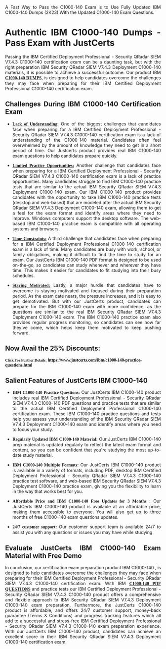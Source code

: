 <p dir="auto" style="text-align: justify;">A Fast Way to Pass the C1000-140 Exam is to Use Fully Updated IBM C1000-140 Dumps (2K23) With the Updated C1000-140 Exam Questions.</p>

<h1 style="text-align: justify;"><strong>Authentic IBM C1000-140 Dumps - Pass Exam with JustCerts</strong></h1>

<p style="text-align: justify;">Passing the IBM Certified Deployment Professional - Security QRadar SIEM V7.4.3 C1000-140 certification exam can be a daunting task, but with the right preparation IBM Security QRadar SIEM V7.4.3 Deployment C1000-140 materials, it is possible to achieve a successful outcome. Our product IBM <strong><a href="https://www.justcerts.com/ibm/c1000-140-practice-questions.html"><span style="font-family:Georgia,serif;"><u>C1000-140 DUMPS</u></span></a></strong>, is designed to help candidates overcome the challenges they may face when preparing for their IBM Certified Deployment Professional C1000-140 certification exam.</p>

<h2 style="text-align: justify;"><strong>Challenges During IBM C1000-140 Certification Exam</strong></h2>

<ul>
	<li style="text-align: justify;"><u><span style="font-family:Georgia,serif;"><strong>Lack of Understanding:</strong></span></u> One of the biggest challenges that candidates face when preparing for a IBM Certified Deployment Professional - Security QRadar SIEM V7.4.3 C1000-140 certification exam is a lack of understanding of the C1000-140 material. Candidates often feel overwhelmed by the amount of knowledge they need to get in a short period of time. Our Justcerts product provides real IBM C1000-140 exam questions to help candidates prepare quickly.</li>
</ul>

<ul>
	<li style="text-align: justify;"><u><span style="font-family:Georgia,serif;"><strong>Limited Practice Opportunities:</strong></span></u> Another challenge that candidates face when preparing for a IBM Certified Deployment Professional - Security QRadar SIEM V7.4.3 C1000-140 certification exam is a lack of practice opportunities. Many candidates struggle to find IBM C1000-140 practice tests that are similar to the actual IBM Security QRadar SIEM V7.4.3 Deployment C1000-140 exam. Our IBM C1000-140 product provides candidates with the opportunity to take IBM C1000-140 practice tests (desktop and web-based) that are modeled after the actual IBM Security QRadar SIEM V7.4.3 Deployment C1000-140 exam, allowing them to get a feel for the exam format and identify areas where they need to improve. Windows computers support the desktop software. The web-based IBM C1000-140 practice exam is compatible with all operating systems and browsers.</li>
</ul>

<ul>
	<li style="text-align: justify;"><u><span style="font-family:Georgia,serif;"><strong>Time Constraints:</strong></span></u> A third challenge that candidates face when preparing for a IBM Certified Deployment Professional C1000-140 certification exam is a lack of time. Many candidates are busy with work, school, or family obligations, making it difficult to find the time to study for an exam. Our JustCerts IBM C1000-140 PDF format is designed to be used on-the-go, so candidates can study whenever and wherever they have time. This makes it easier for candidates to fit studying into their busy schedules.</li>
</ul>

<ul>
	<li style="text-align: justify;"><u><span style="font-family:Georgia,serif;"><strong>Staying Motivated:</strong></span></u> Lastly, a major hurdle that candidates have to overcome is staying motivated and focused during their preparation period. As the exam date nears, the pressure increases, and it is easy to get demotivated. But with our JustCerts product, candidates can prepare for the IBM C1000-140 exam with more confidence, as the questions are similar to the real IBM Security QRadar SIEM V7.4.3 Deployment C1000-140 exam. The IBM C1000-140 practice exam also provides regular progress monitoring, so candidates can see how far they've come, which helps keep them motivated to keep pushing forward.</li>
</ul>

<h2 style="text-align: justify;"><strong>Now Avail the 25% Discounts:</strong></h2>

<p><span style="font-size:12px;"><u><span style="font-family:Georgia,serif;"><strong>Click For Further Details:</strong></span></u></span><span style="font-size:14px;"><span style="font-family:Georgia,serif;"><strong> <a href="https://www.justcerts.com/ibm/c1000-140-practice-questions.html">https://www.justcerts.com/ibm/c1000-140-practice-questions.html</a></strong></span></span></p>

<h2 style="text-align: justify;"><strong>Salient Features of JustCerts IBM C1000-140</strong></h2>

<ul>
	<li style="text-align: justify;"><span style="font-family:Georgia,serif;"><strong>IBM C1000-140 Practice Questions:</strong></span> Our JustCerts IBM C1000-140 product includes real IBM Certified Deployment Professional - Security QRadar SIEM V7.4.3 C1000-140 PDF questions and practice tests that are similar to the actual IBM Certified Deployment Professional C1000-140 certification exam. These IBM C1000-140 practice questions and tests help you assess your understanding of the IBM Security QRadar SIEM V7.4.3 Deployment C1000-140 exam and identify areas where you need to focus your study.</li>
</ul>

<ul>
	<li style="text-align: justify;"><span style="font-family:Georgia,serif;"><strong>Regularly Updated IBM C1000-140 Material:</strong></span> Our JustCerts IBM C1000-140 prep material is updated regularly to reflect the latest exam format and content, so you can be confident that you're studying the most up-to-date study material.</li>
</ul>

<ul>
	<li style="text-align: justify;"><span style="font-family:Georgia,serif;"><strong>IBM C1000-140 Multiple Formats:</strong></span> Our JustCerts IBM C1000-140 product is available in a variety of formats, including PDF, desktop IBM Certified Deployment Professional - Security QRadar SIEM V7.4.3 C1000-140 practice test software, and web-based IBM Security QRadar SIEM V7.4.3 Deployment C1000-140 practice exam, giving you the flexibility to learn in the way that works best for you.</li>
</ul>

<ul>
	<li style="text-align: justify;"><span style="font-family:Georgia,serif;"><strong>Affordable Price and IBM C1000-140 Free Updates for 3 Months</strong></span> : Our JustCerts IBM C1000-140 product is available at an affordable price, making them accessible to everyone. You will also get up to three months of free C1000-140 exam questions updates.</li>
</ul>

<ul>
	<li style="text-align: justify;"><span style="font-family:Georgia,serif;"><strong>24/7 customer support:</strong></span> Our customer support team is available 24/7 to assist you with any questions or issues you may have while studying.</li>
</ul>

<h2 style="text-align: justify;"><strong>Evaluate JustCerts IBM C1000-140 Exam Material with Free Demo</strong></h2>

<p style="text-align: justify;">In conclusion, our certification exam preparation product IBM C1000-140 , is designed to help candidates overcome the challenges they may face when preparing for their IBM Certified Deployment Professional - Security QRadar SIEM V7.4.3 C1000-140 certification exam. With IBM <a href="https://www.justcerts.com/ibm/c1000-140-practice-questions.html"><u><strong><span style="font-family:Georgia,serif;">C1000-140 PDF QUESTIONS</span></strong></u></a> and practice tests our IBM Certified Deployment Professional - Security QRadar SIEM V7.4.3 C1000-140 product offers a comprehensive and flexible approach to IBM Security QRadar SIEM V7.4.3 Deployment C1000-140 exam preparation. Furthermore, the JustCerts C1000-140 product is affordable, and offers 24/7 customer support, money-back guarantee (Terms & Conditions) and progress tracking features which all add to a successful and stress-free IBM Certified Deployment Professional - Security QRadar SIEM V7.4.3 C1000-140 exam preparation experience. With our JustCerts IBM C1000-140 product, candidates can achieve an excellent score in their IBM Security QRadar SIEM V7.4.3 Deployment C1000-140 certification exam.</p>
